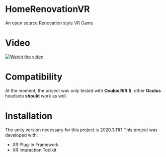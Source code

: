 # HomeRenovationVR
An open source Renovation style VR Game <br>

# Video
[![Watch the video](https://yt-embed.herokuapp.com/embed?v=PQg8VHHF5DY)](https://youtu.be/PQg8VHHF5DY)

# Compatibility
At the moment, the project was only tested with **Oculus Rift S**, other **Oculus** headsets **should** work as well.

# Installation
The unity version necessary for this project is 2020.3.11f1
This project was developed with: 
- XR Plug-in Framework
- XR Interaction Toolkit
